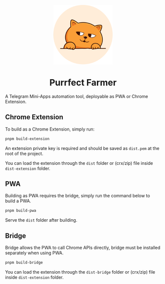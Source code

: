 <p align="center"><a href="https://t.me/purrfect_community" target="_blank"><img src="public/icon.png" width="192" alt="Purrfect Logo"></a></p>

<h1 align="center">Purrfect Farmer</h1>

A Telegram Mini-Apps automation tool, deployable as PWA or Chrome Extension.

## Chrome Extension

To build as a Chrome Extension, simply run:

```bash
pnpm build-extension
```

An extension private key is required and should be saved as `dist.pem` at the root of the project.

You can load the extension through the `dist` folder or (crx/zip) file inside `dist-extension` folder.

## PWA

Building as PWA requires the bridge, simply run the command below to build a PWA.

```bash
pnpm build-pwa
```

Serve the `dist` folder after building.

## Bridge

Bridge allows the PWA to call Chrome APIs directly, bridge must be installed separately when using PWA. 

```bash
pnpm build-bridge
```

You can load the extension through the `dist-bridge` folder or (crx/zip) file inside `dist-extension` folder.